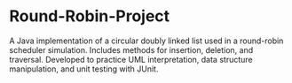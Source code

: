 # Round-Robin-Project
A Java implementation of a circular doubly linked list used in a round-robin scheduler simulation. Includes methods for insertion, deletion, and traversal. Developed to practice UML interpretation, data structure manipulation, and unit testing with JUnit.
